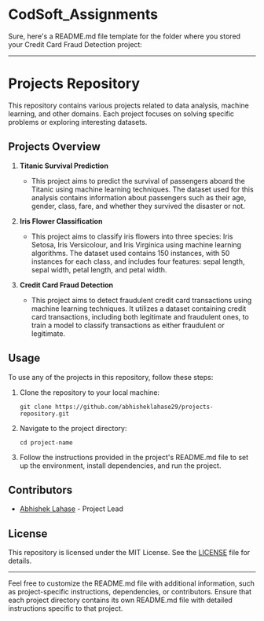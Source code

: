 # CodSoft_Assignments

Sure, here's a README.md file template for the folder where you stored your Credit Card Fraud Detection project:

---

# Projects Repository

This repository contains various projects related to data analysis, machine learning, and other domains. Each project focuses on solving specific problems or exploring interesting datasets.

## Projects Overview

1. **Titanic Survival Prediction**
   - This project aims to predict the survival of passengers aboard the Titanic using machine learning techniques. The dataset used for this analysis contains information about passengers such as their age, gender, class, fare, and whether they survived the disaster or not.

2. **Iris Flower Classification**
   - This project aims to classify iris flowers into three species: Iris Setosa, Iris Versicolour, and Iris Virginica using machine learning algorithms. The dataset used contains 150 instances, with 50 instances for each class, and includes four features: sepal length, sepal width, petal length, and petal width.

3. **Credit Card Fraud Detection**
   - This project aims to detect fraudulent credit card transactions using machine learning techniques. It utilizes a dataset containing credit card transactions, including both legitimate and fraudulent ones, to train a model to classify transactions as either fraudulent or legitimate.

## Usage

To use any of the projects in this repository, follow these steps:

1. Clone the repository to your local machine:
   ```
   git clone https://github.com/abhisheklahase29/projects-repository.git
   ```

2. Navigate to the project directory:
   ```
   cd project-name
   ```

3. Follow the instructions provided in the project's README.md file to set up the environment, install dependencies, and run the project.

## Contributors

- [Abhishek Lahase](https://github.com/abhisheklahase29) - Project Lead

## License

This repository is licensed under the MIT License. See the [LICENSE](LICENSE) file for details.

---

Feel free to customize the README.md file with additional information, such as project-specific instructions, dependencies, or contributors. Ensure that each project directory contains its own README.md file with detailed instructions specific to that project.
